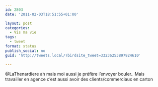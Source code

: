 ```yaml
---
id: 2803
date: '2011-02-03T18:51:55+01:00'

layout: post
categories:
  - Vis ma vie
tags:
  - tweet
format: status
publish_social: no
guid: 'http://tweets.local/?birdsite_tweet=33236253897924610'

---
```


@LaThenardiere ah mais moi aussi je préfère l’envoyer bouler.. Mais travailler en agence c’est aussi avoir des clients/commerciaux en carton